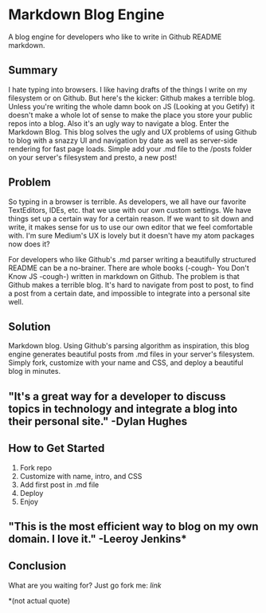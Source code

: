 # Markdown Blog Engine #
A blog engine for developers who like to write in Github README markdown.

## Summary
I hate typing into browsers. I like having drafts of the things I write on my filesystem or on Github. But here's the kicker: Github makes a terrible blog. Unless you're writing the whole damn book on JS (Looking at you Getify) it doesn't make a whole lot of sense to make the place you store your public repos into a blog. Also it's an ugly way to navigate a blog. Enter the Markdown Blog. This blog solves the ugly and UX problems of using Github to blog with a snazzy UI and navigation by date as well as server-side rendering for fast page loads. Simple add your .md file to the /posts folder on your server's filesystem and presto, a new post!

## Problem
So typing in a browser is terrible. As developers, we all have our favorite TextEditors, IDEs, etc. that we use with our own custom settings. We have things set up a certain way for a certain reason. If we want to sit down and write, it makes sense for us to use our own editor that we feel comfortable with. I'm sure Medium's UX is lovely but it doesn't have my atom packages now does it?

For developers who like Github's .md parser writing a beautifully structured README can be a no-brainer. There are whole books (-cough- You Don't Know JS -cough-) written in markdown on Github. The problem is that Github makes a terrible blog. It's hard to navigate from post to post, to find a post from a certain date, and impossible to integrate into a personal site well.

## Solution ##
Markdown blog. Using Github's parsing algorithm as inspiration, this blog engine generates beautiful posts from .md files in your server's filesystem. Simply fork, customize with your name and CSS, and deploy a beautiful blog in minutes.

## "It's a great way for a developer to discuss topics in technology and integrate a blog into their personal site." -Dylan Hughes

## How to Get Started
1. Fork repo
2. Customize with name, intro, and CSS
3. Add first post in .md file
4. Deploy
5. Enjoy

## "This is the most efficient way to blog on my own domain. I love it." -Leeroy Jenkins*

## Conclusion
What are you waiting for? Just go fork me: _link_


*(not actual quote)
